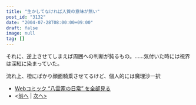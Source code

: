 ```yaml
---
title: "生かしてなければ人質の意味が無い"
post_id: "3132"
date: "2004-07-28T08:00:00+09:00"
draft: false
image: null
tag: []
---
```


それに、逆上させてしまえば周囲への判断が鈍るもの。……気付いた時には視界は深紅に染まっていた。

流れ上、橙にばかり顔面騎乗させてるけど、個人的には魔理沙一択

* [Webコミック “八雲家の日常” を全部見る](/tag/yakumo-family?order=ASC)
* <[前へ](/3131) | [次へ>](/3134)
